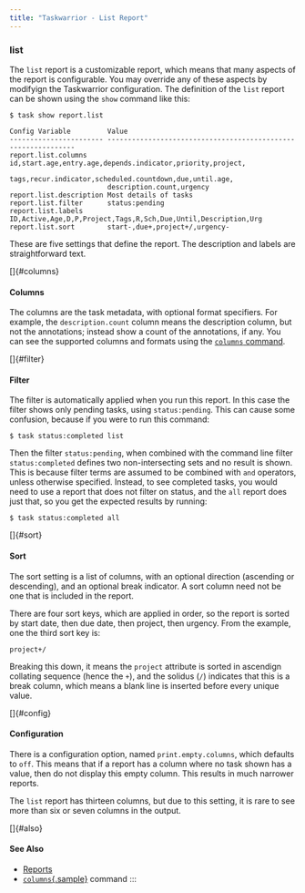 ```yaml
---
title: "Taskwarrior - List Report"
---
```


### list

The `list` report is a customizable report, which means that many aspects of the
report is configurable. You may override any of these aspects by modifyign the
Taskwarrior configuration. The definition of the `list` report can be shown
using the `show` command like this:

    $ task show report.list

    Config Variable         Value
    ----------------------- --------------------------------------------------------------
    report.list.columns     id,start.age,entry.age,depends.indicator,priority,project,
                            tags,recur.indicator,scheduled.countdown,due,until.age,
                            description.count,urgency
    report.list.description Most details of tasks
    report.list.filter      status:pending
    report.list.labels      ID,Active,Age,D,P,Project,Tags,R,Sch,Due,Until,Description,Urg
    report.list.sort        start-,due+,project+/,urgency-

These are five settings that define the report. The description and labels are
straightforward text.

[]{#columns}

#### Columns

The columns are the task metadata, with optional format specifiers. For example,
the `description.count` column means the description column, but not the
annotations; instead show a count of the annotations, if any. You can see the
supported columns and formats using the [`columns`
command](/docs/commands/columns.html).

[]{#filter}

#### Filter

The filter is automatically applied when you run this report. In this case the
filter shows only pending tasks, using `status:pending`. This can cause some
confusion, because if you were to run this command:

    $ task status:completed list

Then the filter `status:pending`, when combined with the command line filter
`status:completed` defines two non-intersecting sets and no result is shown.
This is because filter terms are assumed to be combined with `and` operators,
unless otherwise specified. Instead, to see completed tasks, you would need to
use a report that does not filter on status, and the `all` report does just
that, so you get the expected results by running:

    $ task status:completed all

[]{#sort}

#### Sort

The sort setting is a list of columns, with an optional direction (ascending or
descending), and an optional break indicator. A sort column need not be one that
is included in the report.

There are four sort keys, which are applied in order, so the report is sorted by
start date, then due date, then project, then urgency. From the example, one the
third sort key is:

    project+/

Breaking this down, it means the `project` attribute is sorted in ascendign
collating sequence (hence the `+`), and the solidus (`/`) indicates that this is
a break column, which means a blank line is inserted before every unique value.

[]{#config}

#### Configuration

There is a configuration option, named `print.empty.columns`, which defaults to
`off`. This means that if a report has a column where no task shown has a value,
then do not display this empty column. This results in much narrower reports.

The `list` report has thirteen columns, but due to this setting, it is rare to
see more than six or seven columns in the output.

[]{#also}

#### See Also

-   [Reports](/docs/report.html)
-   [`columns`{.sample}](/docs/commands/columns.html) command
:::
